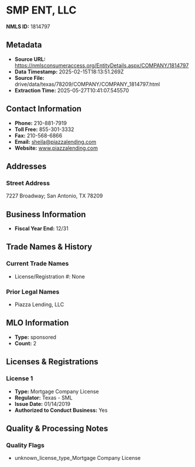 # SMP ENT, LLC

**NMLS ID:** 1814797

## Metadata
- **Source URL:** https://nmlsconsumeraccess.org/EntityDetails.aspx/COMPANY/1814797
- **Data Timestamp:** 2025-02-15T18:13:51.269Z
- **Source File:** drive/data/texas/78209/COMPANY/COMPANY_1814797.html
- **Extraction Time:** 2025-05-27T10:41:07.545570

## Contact Information
- **Phone:** 210-881-7919
- **Toll Free:** 855-301-3332
- **Fax:** 210-568-6866
- **Email:** sheila@piazzalending.com
- **Website:** www.piazzalending.com

## Addresses
### Street Address
7227 Broadway; San Antonio, TX 78209

## Business Information
- **Fiscal Year End:** 12/31

## Trade Names & History
### Current Trade Names
- License/Registration #: None

### Prior Legal Names
- Piazza Lending, LLC

## MLO Information
- **Type:** sponsored
- **Count:** 2

## Licenses & Registrations

### License 1
- **Type:** Mortgage Company License
- **Regulator:** Texas - SML
- **Issue Date:** 01/14/2019
- **Authorized to Conduct Business:** Yes

## Quality & Processing Notes
### Quality Flags
- unknown_license_type_Mortgage Company License
